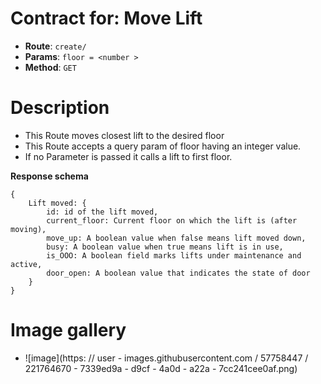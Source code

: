 # Contract for: Move Lift

- **Route**: `create/`
- **Params**: `floor = <number >`
- **Method**: `GET`

# Description

- This Route moves closest lift to the desired floor
- This Route accepts a query param of floor having an integer value.
- If no Parameter is passed it calls a lift to first floor.

**Response schema**

```
{
    Lift moved: {
        id: id of the lift moved,
        current_floor: Current floor on which the lift is (after moving),
        move_up: A boolean value when false means lift moved down,
        busy: A boolean value when true means lift is in use,
        is_OOO: A boolean field marks lifts under maintenance and active,
        door_open: A boolean value that indicates the state of door
    }
}
```

# Image gallery

- ![image](https: // user - images.githubusercontent.com / 57758447 / 221764670 - 7339ed9a - d9cf - 4a0d - a22a - 7cc241cee0af.png)
